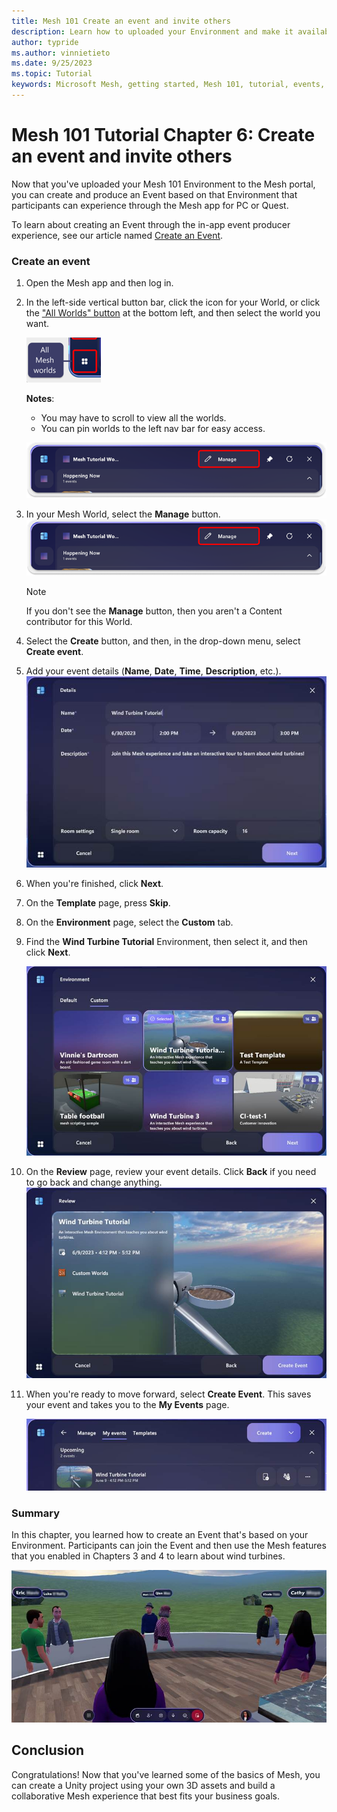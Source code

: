 ```yaml
---
title: Mesh 101 Create an event and invite others
description: Learn how to uploaded your Environment and make it available for Event.
author: typride
ms.author: vinnietieto
ms.date: 9/25/2023
ms.topic: Tutorial
keywords: Microsoft Mesh, getting started, Mesh 101, tutorial, events, experiences
---
```


# Mesh 101 Tutorial Chapter 6: Create an event and invite others

Now that you've uploaded your Mesh 101 Environment to the Mesh portal, you can
create and produce an Event based on that Environment that participants
can experience through the Mesh app for PC or Quest.

To learn about creating an Event through the in-app event producer experience, see our article named [Create an Event](../../../Use/events-guide/create-event.md).

### Create an event

1. Open the Mesh app and then log in.

2. In the left-side vertical button bar, click the icon for your World,
    or click the ["All Worlds" button](#_Mesh_dashboard_overview) at the
    bottom left, and then select the world you want.

    ![A blue square with white text Description automatically generated](../../../media/sample-mesh-101/image101.png)

    **Notes**:
    - You may have to scroll to view all the worlds.
    - You can pin worlds to the left nav bar for easy access.

    ![A picture containing text, screenshot, line, font Description automatically generated](../../../media/sample-mesh-101/image103.png)
3. In your Mesh World, select the **Manage** button.
    ![A screenshot of a computer Description ](../../../media/sample-mesh-101/image103.png)

    > [!NOTE]
    > If you don't see the **Manage** button, then you aren't a Content contributor for this World.
4. Select the **Create** button, and then, in the drop-down menu,
    select **Create event**.
5. Add your event details (**Name**, **Date**, **Time**,
    **Description**, etc.).
    ![A screenshot of a computer Description automatically generated](../../../media/sample-mesh-101/image104.jpg)
6. When you're finished, click **Next**.
7. On the **Template** page, press **Skip**.
8. On the **Environment** page, select the **Custom** tab.
9. Find the **Wind Turbine Tutorial** Environment, then select it, and
    then click **Next**.

    ![A screenshot of a computer Description automatically generated](../../../media/sample-mesh-101/image105.jpg)
10. On the **Review** page, review your event details. Click **Back** if
    you need to go back and change anything.
    ![A screenshot of a computer Description automatically generated](../../../media/sample-mesh-101/image106.jpg)

11. When you're ready to move forward, select **Create Event**. This
    saves your event and takes you to the **My Events** page.

    ![A screenshot of a computer Description automatically generated](../../../media/sample-mesh-101/image107.jpg)

### Summary

In this chapter, you learned how to create an Event that's based on your
Environment. Participants can join the Event and then use the Mesh
features that you enabled in Chapters 3 and 4 to learn about wind
turbines.

![A person looking at a group of people Description automatically generated](../../../media/sample-mesh-101/image108.jpg)

## Conclusion

Congratulations! Now that you've learned some of the basics of Mesh, you
can create a Unity project using your own 3D assets and build a
collaborative Mesh experience that best fits your business goals.
